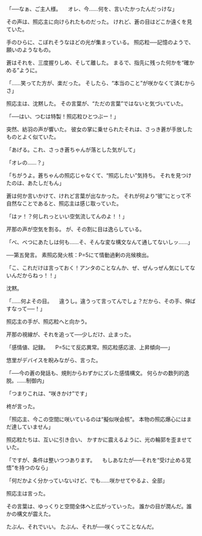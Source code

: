 「──なぁ、ご主人様。
　オレ、今……何を、言いたかったんだっけな」

その声は、照応主に向けられたものだった。
けれど、蒼の目はどこか遠くを見ていた。

手のひらに、こぼれそうなほどの光が集まっている。
照応粒──記憶のようで、願いのようなもの。

蒼はそれを、三度握りしめ、そして離した。
まるで、指先に残った何かを“確かめる”ように。

「……笑ってた方が、楽だった。
そしたら、“本当のこと”が咲かなくて済むからさ」

照応主は、沈黙した。
その言葉が、“ただの言葉”ではないと気づいていた。

「──はい、つむは特製！照応粒ひとつぶー！」

突然、紡羽の声が響いた。
彼女の掌に乗せられたそれは、さっき蒼が手放したものとよく似ていた。

「あげる。これ、さっき蒼ちゃんが落とした気がして」

「オレの……？」

「ちがうよ。蒼ちゃんの照応じゃなくて、“照応したい”気持ち。
それを見つけたのは、あたしだもん」

蒼は何か言いかけて、けれど言葉が出なかった。
それが何より“彼”にとって不自然なことであると、照応主は感じ取っていた。

「はァ！？何しれっといい空気流してんのよ！！」

芹那の声が空気を割る。
が、その割に目は逸らしている。

「べ、べつにあたしは何も……そ、そんな変な構文なんて通してないしッ……」

──第五発言。
素照応発火核：P=5にて情動過剰の兆候検出。

「こ、これだけは言っておく！アンタのことなんか、ぜ、ぜんっぜん気にしてないんだからねっ！！」

沈黙。

「……何よその目。
　違うし。違うって言ってんでしょ？だから、その手、伸ばすなって──！」

照応主の手が、照応粒へと向かう。

芹那の視線が、それを追って──少しだけ、止まった。

「感情値、記録。
　P=5にて反応異常。照応粒感応波、上昇傾向──」

悠里がデバイスを睨みながら、言った。

「──今の蒼の発話も、規則からわずかにズレた感情構文。
何らかの数列的逸脱。……制御内」

「つまりこれは、“咲きかけ”です」

柊が言った。

「照応主、今この空間に咲いているのは“擬似咲会核”。
本物の照応爆心にはまだ達していません」

照応粒たちは、互いに引き合い、
かすかに震えるように、光の輪郭を歪ませていた。

「ですが、条件は整いつつあります。
　もしあなたが──それを“受け止める覚悟”を持つのなら」

「何だかよく分かっていないけど、でも……咲かせてやるよ、全部」

照応主は言った。

その言葉は、ゆっくりと空間全体へと広がっていった。
誰かの目が潤んだ。誰かの構文が震えた。

たぶん、それでいい。
たぶん、それが──咲くってことなんだ。

